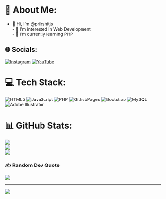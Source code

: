 # 💫 About Me:
- 👋 Hi, I’m @prikshitjs<br>- 👀 I’m interested in Web Development<br>- 🌱 I’m currently learning PHP


## 🌐 Socials:
[![Instagram](https://img.shields.io/badge/Instagram-%23E4405F.svg?logo=Instagram&logoColor=white)](https://instagram.com/prikshit_97) [![YouTube](https://img.shields.io/badge/YouTube-%23FF0000.svg?logo=YouTube&logoColor=white)](https://youtube.com/@prikshitxcode) 

# 💻 Tech Stack:
![HTML5](https://img.shields.io/badge/html5-%23E34F26.svg?style=for-the-badge&logo=html5&logoColor=white) ![JavaScript](https://img.shields.io/badge/javascript-%23323330.svg?style=for-the-badge&logo=javascript&logoColor=%23F7DF1E) ![PHP](https://img.shields.io/badge/php-%23777BB4.svg?style=for-the-badge&logo=php&logoColor=white) ![GithubPages](https://img.shields.io/badge/github%20pages-121013?style=for-the-badge&logo=github&logoColor=white) ![Bootstrap](https://img.shields.io/badge/bootstrap-%238511FA.svg?style=for-the-badge&logo=bootstrap&logoColor=white) ![MySQL](https://img.shields.io/badge/mysql-4479A1.svg?style=for-the-badge&logo=mysql&logoColor=white) ![Adobe Illustrator](https://img.shields.io/badge/adobe%20illustrator-%23FF9A00.svg?style=for-the-badge&logo=adobe%20illustrator&logoColor=white)
# 📊 GitHub Stats:
![](https://github-readme-stats.vercel.app/api?username=mrprikshit&theme=dark&hide_border=false&include_all_commits=true&count_private=true)<br/>
![](https://github-readme-streak-stats.herokuapp.com/?user=mrprikshit&theme=dark&hide_border=false)<br/>
![](https://github-readme-stats.vercel.app/api/top-langs/?username=mrprikshit&theme=dark&hide_border=false&include_all_commits=true&count_private=true&layout=compact)

### ✍️ Random Dev Quote
![](https://quotes-github-readme.vercel.app/api?type=horizontal&theme=radical)

---
[![](https://visitcount.itsvg.in/api?id=mrprikshit&icon=2&color=0)](https://visitcount.itsvg.in)

<!-- Proudly created with GPRM ( https://gprm.itsvg.in ) -->
